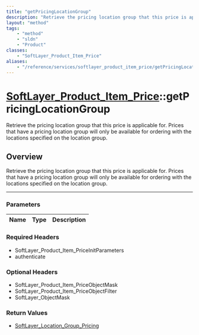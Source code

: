 ```yaml
---
title: "getPricingLocationGroup"
description: "Retrieve the pricing location group that this price is applicable for. Prices that have a pricing location group will on... "
layout: "method"
tags:
    - "method"
    - "sldn"
    - "Product"
classes:
    - "SoftLayer_Product_Item_Price"
aliases:
    - "/reference/services/softlayer_product_item_price/getPricingLocationGroup"
---
```

# [SoftLayer_Product_Item_Price](/reference/services/SoftLayer_Product_Item_Price)::getPricingLocationGroup


Retrieve the pricing location group that this price is applicable for. Prices that have a pricing location group will only be available for ordering with the locations specified on the location group.


## Overview 
Retrieve the pricing location group that this price is applicable for. Prices that have a pricing location group will only be available for ordering with the locations specified on the location group.

-----

### Parameters 
|Name | Type | Description |
| --- | --- | --- |


### Required Headers
* SoftLayer_Product_Item_PriceInitParameters
* authenticate


### Optional Headers
* SoftLayer_Product_Item_PriceObjectMask
* SoftLayer_Product_Item_PriceObjectFilter
* SoftLayer_ObjectMask

### Return Values
* <a href='/reference/datatypes/SoftLayer_Location_Group_Pricing'>SoftLayer_Location_Group_Pricing </a>




